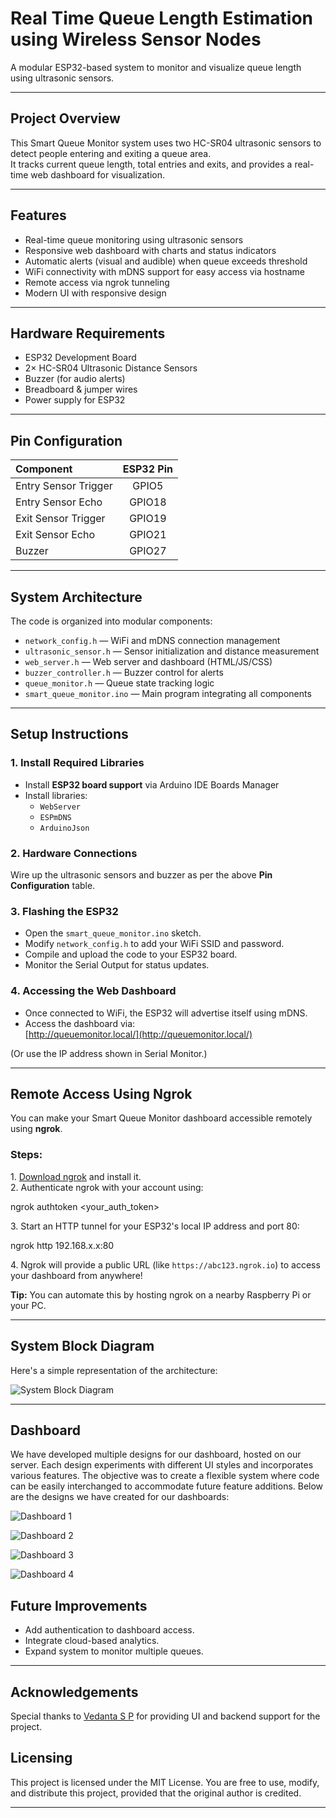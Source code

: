 # Real Time Queue Length Estimation using Wireless Sensor Nodes

A modular ESP32-based system to monitor and visualize queue length using ultrasonic sensors.

---

## Project Overview

This Smart Queue Monitor system uses two HC-SR04 ultrasonic sensors to detect people entering and exiting a queue area.  
It tracks current queue length, total entries and exits, and provides a real-time web dashboard for visualization.

---

## Features

- Real-time queue monitoring using ultrasonic sensors  
- Responsive web dashboard with charts and status indicators  
- Automatic alerts (visual and audible) when queue exceeds threshold  
- WiFi connectivity with mDNS support for easy access via hostname  
- Remote access via ngrok tunneling  
- Modern UI with responsive design

---

## Hardware Requirements

- ESP32 Development Board  
- 2× HC-SR04 Ultrasonic Distance Sensors  
- Buzzer (for audio alerts)  
- Breadboard & jumper wires  
- Power supply for ESP32

---

## Pin Configuration

| Component               | ESP32 Pin |
|:-------------------------|:---------:|
| Entry Sensor Trigger     | GPIO5     |
| Entry Sensor Echo        | GPIO18    |
| Exit Sensor Trigger      | GPIO19    |
| Exit Sensor Echo         | GPIO21    |
| Buzzer                   | GPIO27    |

---

## System Architecture

The code is organized into modular components:

- `network_config.h` — WiFi and mDNS connection management  
- `ultrasonic_sensor.h` — Sensor initialization and distance measurement  
- `web_server.h` — Web server and dashboard (HTML/JS/CSS)  
- `buzzer_controller.h` — Buzzer control for alerts  
- `queue_monitor.h` — Queue state tracking logic  
- `smart_queue_monitor.ino` — Main program integrating all components

---

## Setup Instructions

### 1. Install Required Libraries

- Install **ESP32 board support** via Arduino IDE Boards Manager  
- Install libraries:  
  - `WebServer`  
  - `ESPmDNS`  
  - `ArduinoJson`

### 2. Hardware Connections

Wire up the ultrasonic sensors and buzzer as per the above **Pin Configuration** table.

### 3. Flashing the ESP32

- Open the `smart_queue_monitor.ino` sketch.  
- Modify `network_config.h` to add your WiFi SSID and password.  
- Compile and upload the code to your ESP32 board.  
- Monitor the Serial Output for status updates.

### 4. Accessing the Web Dashboard

- Once connected to WiFi, the ESP32 will advertise itself using mDNS.  
- Access the dashboard via:  
[http://queuemonitor.local/](http://queuemonitor.local/)

(Or use the IP address shown in Serial Monitor.)

---

## Remote Access Using Ngrok

You can make your Smart Queue Monitor dashboard accessible remotely using **ngrok**.

### Steps:

1\. [Download ngrok](https://ngrok.com/download) and install it.\
2\. Authenticate ngrok with your account using:

ngrok authtoken <your_auth_token>

3\. Start an HTTP tunnel for your ESP32's local IP address and port 80:

ngrok http 192.168.x.x:80

4\. Ngrok will provide a public URL (like `https://abc123.ngrok.io`) to access your dashboard from anywhere!

**Tip:** You can automate this by hosting ngrok on a nearby Raspberry Pi or your PC.

---

## System Block Diagram

Here's a simple representation of the architecture:

![System Block Diagram](./block_diagram.png)

---
## Dashboard

We have developed multiple designs for our dashboard, hosted on our server. Each design experiments with different UI styles and incorporates various features. The objective was to create a flexible system where code can be easily interchanged to accommodate future feature additions. Below are the designs we have created for our dashboards:

![Dashboard 1](./Dashboard_1.jpg)

![Dashboard 2](./Dashboard_2.jpg)

![Dashboard 3](./Dashboard_3.jpg)

![Dashboard 4](./Dashboard_4.jpg)

## Future Improvements

- Add authentication to dashboard access.
- Integrate cloud-based analytics.
- Expand system to monitor multiple queues.

---

## Acknowledgements

Special thanks to [Vedanta S P](https://github.com/unworld11) for providing UI and backend support for the project.

## Licensing

This project is licensed under the MIT License.
You are free to use, modify, and distribute this project, provided that the original author is credited.

---
